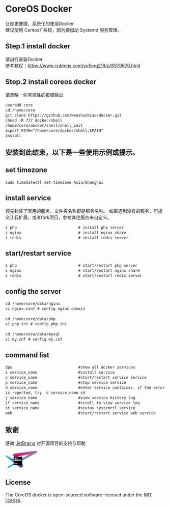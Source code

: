 # CoreOS Docker

让你更便捷、系统化的使用Docker  
建议使用 Centos7 系统，因为要借助 Systemd 服务管理。

## Step.1 install docker
    
请自行安装Docker  
参考教程：https://www.cnblogs.com/yufeng218/p/8370670.html

## Step.2 install coreos docker

请忽略一些常规性的报错输出

    useradd core
    cd /home/core
    git clone https://github.com/wenshunbiao/docker.git
    chmod -R 777 docker/shell
    /home/core/docker/shell/shell_init
    export PATH="/home/core/docker/shell:$PATH"
    install

安装到此结束，以下是一些使用示例或提示。
-----

## set timezone

    sudo timedatectl set-timezone Asia/Shanghai

## install service

预先封装了常用的服务，文件夹名称即是服务名称。
如果遇到没有的服务，可提交让我扩展，或者fork项目，参考其他服务来自定义。

    i php                           # install php server
    i nginx                         # install nginx share
    i redis                         # install redis server

## start/restart service

    s php                           # start/restart php server
    s nginx                         # start/restart nginx share
    s redis                         # start/restart redis server

## config the server

    cd /home/core/data/nginx
    vi nginx.conf # config nginx domain

    cd /home/core/data/php
    vi php.ini # config php.ini

    cd /home/core/data/mysql
    vi my.cnf # config my.cnf

## command list

    dps                             #show all docker services
    i service_name                  #install service
    s service_name                  #start/restart service service
    p service_name                  #stop service service
    d service_name                  #enter service container, if the error is reported, try `d service_name sh`
    j service_name                  #view service history log
    jf service_name                 #scroll to view service log
    st service_name                 #status systemctl service
    web                             #start/restart service web service

## 致谢

感谢 [JetBrains](https://www.jetbrains.com/?from=coreos%20docker) 对开源项目的支持与帮助  

![avatar](./docs/images/jetbrains-variant-100.png)

## License

The CoreOS docker is open-sourced software licensed under the [MIT license](https://opensource.org/licenses/MIT).

